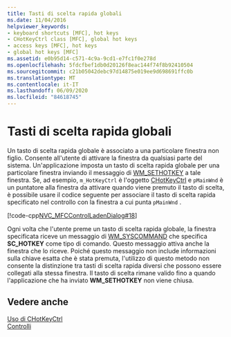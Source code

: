 ```yaml
---
title: Tasti di scelta rapida globali
ms.date: 11/04/2016
helpviewer_keywords:
- keyboard shortcuts [MFC], hot keys
- CHotKeyCtrl class [MFC], global hot keys
- access keys [MFC], hot keys
- global hot keys [MFC]
ms.assetid: e0b95d14-c571-4c9a-9cd1-e7fc1f0e278d
ms.openlocfilehash: 5fdcfbef1db0d20126f8eac144f74f8b92410504
ms.sourcegitcommit: c21b05042debc97d14875e019ee9d698691ffc0b
ms.translationtype: MT
ms.contentlocale: it-IT
ms.lasthandoff: 06/09/2020
ms.locfileid: "84618745"
---
```

# <a name="global-hot-keys"></a>Tasti di scelta rapida globali

Un tasto di scelta rapida globale è associato a una particolare finestra non figlio. Consente all'utente di attivare la finestra da qualsiasi parte del sistema. Un'applicazione imposta un tasto di scelta rapida globale per una particolare finestra inviando il messaggio di [WM_SETHOTKEY](/windows/win32/inputdev/wm-sethotkey) a tale finestra. Se, ad esempio, `m_HotKeyCtrl` è l'oggetto [CHotKeyCtrl](reference/chotkeyctrl-class.md) e `pMainWnd` è un puntatore alla finestra da attivare quando viene premuto il tasto di scelta, è possibile usare il codice seguente per associare il tasto di scelta rapida specificato nel controllo con la finestra a cui punta `pMainWnd` .

[!code-cpp[NVC_MFCControlLadenDialog#18](codesnippet/cpp/global-hot-keys_1.cpp)]

Ogni volta che l'utente preme un tasto di scelta rapida globale, la finestra specificata riceve un messaggio di [WM_SYSCOMMAND](/windows/win32/menurc/wm-syscommand) che specifica **SC_HOTKEY** come tipo di comando. Questo messaggio attiva anche la finestra che lo riceve. Poiché questo messaggio non include informazioni sulla chiave esatta che è stata premuta, l'utilizzo di questo metodo non consente la distinzione tra tasti di scelta rapida diversi che possono essere collegati alla stessa finestra. Il tasto di scelta rimane valido fino a quando l'applicazione che ha inviato **WM_SETHOTKEY** non viene chiusa.

## <a name="see-also"></a>Vedere anche

[Uso di CHotKeyCtrl](using-chotkeyctrl.md)<br/>
[Controlli](controls-mfc.md)
